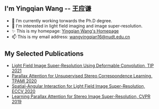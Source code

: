 
<!--
- 🔭 🌱 👯 🤔 💬 📫 😄 ⚡ ✨
-->

## I'm Yingqian Wang -- 王应谦

- 🔭  I’m currently working torwards the Ph.D degree.
- 🌱  I'm interested in light field imaging and image super-resolution.
- ✨  This is my homepage: [Yingqian Wang's Homepage](https://yingqianwang.github.io/)
- 📫  This is my email address: wangyingqian16@nudt.edu.cn


## My Selected Publications

- [Light Field Image Super-Resolution Using Deformable Convolution, TIP 2021](https://ieeexplore.ieee.org/stamp/stamp.jsp?tp=&arnumber=9286855)
- [Parallax Attention for Unsupervised Stereo Correspondence Learning, TPAMI 2020](https://arxiv.org/pdf/2009.08250.pdf)
- [Spatial-Angular Interaction for Light Field Image Super-Resolution, ECCV 2020](https://arxiv.org/pdf/1912.07849.pdf)
- [Learning Parallax Attention for Stereo Image Super-Resolution, CVPR 2019](openaccess.thecvf.com/content_CVPR_2019/papers/Wang_Learning_Parallax_Attention_for_Stereo_Image_Super-Resolution_CVPR_2019_paper.pdf)

